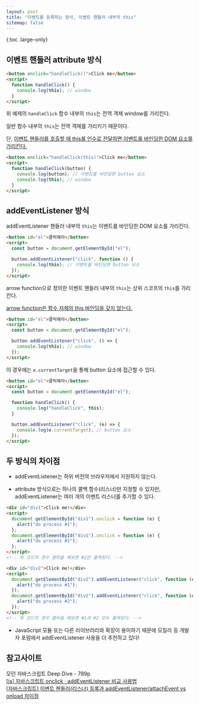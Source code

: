 ```yaml
---
layout: post
title: "이벤트를 등록하는 방식, 이벤트 핸들러 내부의 this"
sitemap: false
---
```


{:toc .large-only}

## 이벤트 핸들러 attribute 방식

```html
<button onclick="handleClick()">Click me</button>
<script>
  function handleClick() {
    console.log(this); // window
  }
</script>
```

위 예제의 `handleClick` 함수 내부의 `this`는 전역 객체 window를 가리킨다.

일반 함수 내부의 `this`는 전역 객체를 가리키기 때문이다.

단, <u>이벤트 핸들러를 호출할 때 this를 인수로 전달하면 이벤트를 바인딩한 DOM 요소를 가리킨다.</u>

```html
<button onclick="handleClick(this)">Click me</button>
<script>
  function handleClick(button) {
    console.log(button); // 이벤트를 바인딩한 button 요소
    console.log(this); // window
  }
</script>
```

## addEventListener 방식

addEventListener 핸들러 내부의 `this`는 이벤트를 바인딩한 DOM 요소를 가리킨다.

```html
<button id="el">클릭해라</button>
<script>
  const button = document.getElementById("el");

  button.addEventListener("click", function () {
    console.log(this); // 이벤트를 바인딩한 button 요소
  });
</script>
```

arrow function으로 정의한 이벤트 핸들러 내부의 `this`는 상위 스코프의 `this`를 가리킨다.

<u>arrow function은 함수 자체의 this 바인딩을 갖지 않는다.</u>

```html
<button id="el">클릭해라</button>
<script>
  const button = document.getElementById("el");

  button.addEventListener("click", () => {
    console.log(this); // window
  });
</script>
```

이 경우에는 `e.currentTarget`을 통해 button 요소에 접근할 수 있다.

```html
<button id="el">클릭해라</button>
<script>
  const button = document.getElementById("el");

  function handleClick() {
    console.log("handleClick", this);
  }

  button.addEventListener("click", (e) => {
    console.log(e.currentTarget); // button 요소
  });
</script>
```

## 두 방식의 차이점

- addEventListener는 하위 버전의 브라우저에서 지원하지 않는다.

- attribute 방식으로는 하나의 콜백 함수(리스너)만 지정할 수 있지만, addEventListener는 여러 개의 이벤트 리스너를 추가할 수 있다.

```html
<div id="div1">Click me!</div>
<script>
  document.getElementById("div1").onclick = function (e) {
    alert("do process #1");
  };
  document.getElementById("div1").onclick = function (e) {
    alert("do process #2");
  };
</script>
<!-- 위 코드의 경우 클릭을 해보면 #2만 출력된다. -->

<div id="div2">Click me!</div>
<script>
  document.getElementById("div2").addEventListener("click", function (e) {
    alert("do process #1");
  });
  document.getElementById("div2").addEventListener("click", function (e) {
    alert("do process #2");
  });
</script>
<!-- 위 코드의 경우 클릭을 해보면 #1과 #2 모두 출력된다. -->
```

- JavaScript 모듈 또는 다른 라이브러리와 확장이 용이하기 때문에 모질라 등 개발자 포럼에서 addEventListener 사용을 더 추천하고 있다!

## 참고사이트

모던 자바스크립트 Deep Dive - 789p<br/>
[[js] 자바스크립트 onclick · addEventListener 비교 사용법](https://goddino.tistory.com/68)<br/>
[[자바스크립트] 이벤트 핸들러(리스너) 등록과 addEventListener/attachEvent vs onload 차이점](https://unikys.tistory.com/312)
